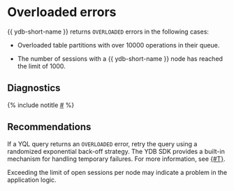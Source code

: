 # Overloaded errors

{{ ydb-short-name }} returns `OVERLOADED` errors in the following cases:

* Overloaded table partitions with over 10000 operations in their queue.

* The number of sessions with a {{ ydb-short-name }} node has reached the limit of 1000.

## Diagnostics

<!-- The include is added to allow partial overrides in overlays  -->
{% include notitle [#](_includes/overloaded-errors.md) %}

## Recommendations

If a YQL query returns an `OVERLOADED` error, retry the query using a randomized exponential back-off strategy. The YDB SDK provides a built-in mechanism for handling temporary failures. For more information, see [{#T}](../../../../reference/ydb-sdk/error_handling.md).

Exceeding the limit of open sessions per node may indicate a problem in the application logic.
